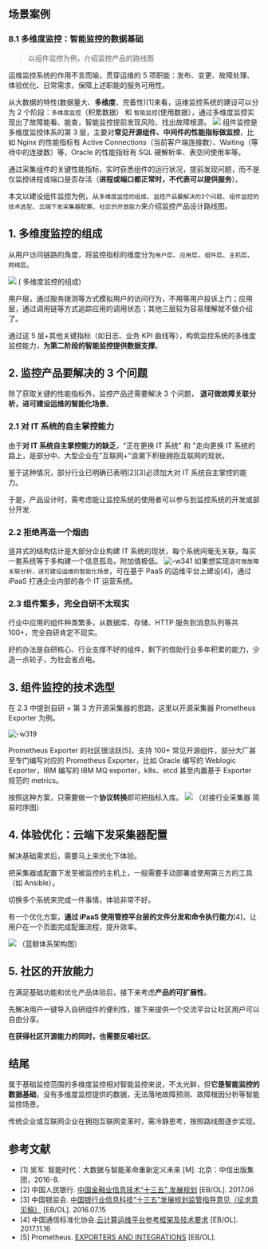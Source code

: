 ## 场景案例

### 8.1 多维度监控：智能监控的数据基础
> 以组件监控为例，介绍监控产品的路线图

运维监控系统的作用不言而喻，贯穿运维的 5 项职能：发布、变更、故障处理、体验优化、日常需求，保障上述职能的服务可用性。

从大数据的特性(数据量大、**多维度**、完备性)[1]来看，运维监控系统的建设可以分为 2 个阶段：`多维度监控`（积累数据） 和  `智能监控`(使用数据），通过多维度监控实现出了故障能看、能查，智能监控提前发现风险、找出故障根源。
![](../media/15266266168983.jpg)
组件监控是多维度监控体系的第 3 层，主要对**常见开源组件、中间件的性能指标做监控**，比如 Nginx 的性能指标有 Active Connections（当前客户端连接数）、Waiting（等待中的连接数）等，Oracle 的性能指标有 SQL 硬解析率、表空间使用率等。

通过采集组件的关键性能指标，实时获悉组件的运行状况，提前发现问题，而不是仅监控进程或端口是否存活（**进程或端口都正常时，不代表可以提供服务**）。

本文以建设组件监控为例，从`多维度监控的组成`、`监控产品要解决的3个问题`、`组件监控的技术选型`、`云端下发采集器配置`、`社区的开放能力`来介绍监控产品设计路线图。



## 1. 多维度监控的组成

从用户访问链路的角度，将监控指标的维度分为`用户层`、`应用层`、`组件层`、`主机层`、`网络层`。

![](../media/15266173173475.jpg)
( 多维度监控的组成)

用户层，通过服务拨测等方式模拟用户的访问行为，不用等用户投诉上门；应用层，通过调用链等方式追踪应用的调用状态；其他三层较为容易理解就不做介绍了。

通过这 5 层+其他关键指标（如日志、业务 KPI 曲线等），构筑监控系统的多维度监控能力，**为第二阶段的智能监控提供数据支撑**。

##  2.  监控产品要解决的 3 个问题

除了获取关键的性能指标外，监控产品还需要解决 3 个问题， **退可做故障关联分析，进可建设运维的智能化场景**。

### 2.1 对 IT 系统的自主掌控能力

由于**对 IT 系统自主掌控能力的缺乏**，"正在更换 IT 系统" 和 "走向更换 IT 系统的路上，是部分中、大型企业在"互联网+"浪潮下积极拥抱互联网的现状。

鉴于这种情况，部分行业已明确已表明[2][3]必须加大对 IT 系统自主掌控的能力。

于是，产品设计时，需考虑能让监控系统的使用者可以参与到监控系统的开发或部分开发.

### 2.2 拒绝再造一个烟囱

竖井式的结构估计是大部分企业构建 IT 系统的现状，每个系统间毫无关联，每买一套系统等于多构建一个信息孤岛，附加值极低。
![-w341](../media/15266041494558.jpg)
如果想实现`退可做故障关联分析，进可建设运维的智能化场景`，可在基于 PaaS 的运维平台上建设[4]，通过 iPaaS 打通企业内部的各个 IT 运营系统。


### 2.3 组件繁多，完全自研不太现实

行业中应用的组件种类繁多，从数据库、存储、HTTP 服务到消息队列等共 100+，完全自研肯定不现实。

好的办法是自研核心、行业支撑不好的组件，剩下的借助行业多年积累的能力，少造一点轮子，为社会省点电。

## 3. 组件监控的技术选型

在 2.3 中提到自研 + 第 3 方开源采集器的思路，这里以开源采集器 Prometheus Exporter 为例。

![-w319](../media/15266156093948.jpg)

Prometheus Exporter 的社区很活跃[5]，支持 100+ 常见开源组件，部分大厂甚至专门编写对应的 Prometheus Exporter，比如 Oracle 编写的 Weblogic Exporter，IBM 编写的 IBM MQ exporter，k8s、etcd 甚至内置基于 Exporter 规范的 metrics。

按照这种方案，只需要做一个**协议转换**即可把指标入库。
![](../media/15266143922560.jpg)
（对接行业采集器 简易时序图）

## 4. 体验优化：云端下发采集器配置

解决基础需求后，需要马上来优化下体验。

把采集器或配置下发至被监控的主机上，一般需要手动部署或使用第三方的工具（如 Ansible）。

切换多个系统来完成一件事情，体验非常不好。

有一个优化方案，**通过 iPaaS 使用管控平台层的文件分发和命令执行能力**[4]，让用户在一个页面完成配置流程，提升效率。

![](../media/15265483425665.jpg)
（蓝鲸体系架构图）

## 5. 社区的开放能力

在满足基础功能和优化产品体验后，接下来考虑**产品的可扩展性**。

先解决用户一键导入自研组件的便利性，接下来提供一个交流平台让社区用户可以自由分享。

**在获得社区开源能力的同时，也需要反哺社区**。


## 结尾

属于基础监控范围的多维度监控相对智能监控来说，不太光鲜，但**它是智能监控的数据基础**，没有多维度监控提供的数据，无法落地故障预测、故障根因分析等智能监控场景。

传统企业或互联网企业在拥抱互联网变革时，需冷静思考，按照路线图逐步实现。

## 参考文献
- [1] 吴军. 智能时代：大数据与智能革命重新定义未来 [M]. 北京：中信出版集团，2016-8.
- [2] 中国人民银行. [中国金融业信息技术“十三五” 发展规划](http://images.mofcom.gov.cn/coi/201706/20170629110047159.pdf)  [EB/OL]. 2017.06
- [3] 中国银监会. [中国银行业信息科技“十三五”发展规划监管指导意见（征求意见稿）](http://www.cbrc.gov.cn/chinese/home/docView/1940BD4B2D7740CC90F4FE4C6B3CD316.html) [EB/OL]. 2016.07.15
- [4] 中国通信标准化协会.[云计算运维平台参考框架及技术要求](http://v2.opensourcecloud.cn/article/2) [EB/OL]. 2017.11.16
- [5] Prometheus. [EXPORTERS AND INTEGRATIONS](https://prometheus.io/docs/instrumenting/exporters/) [EB/OL].
